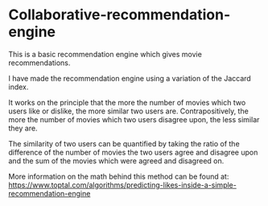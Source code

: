 # Collaborative-recommendation-engine
This is a basic recommendation engine which gives movie recommendations.

I have made the recommendation engine using a variation of the Jaccard index.

It works on the principle that the more the number of movies which two users like or dislike, the more similar two users are. Contrapositively, the more the number of movies which two users disagree upon, the less similar they are.

The similarity of two users can be quantified by taking the ratio of the difference of the number of movies the two users agree and disagree upon and the sum of the movies which were agreed and disagreed on.

More information on the math behind this method can be found at:
https://www.toptal.com/algorithms/predicting-likes-inside-a-simple-recommendation-engine